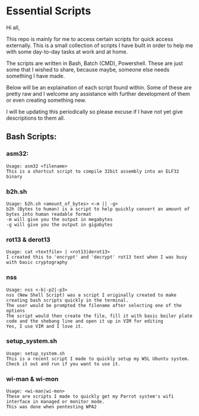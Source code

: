 # Essential Scripts
Hi all,

This repo is mainly for me to access certain scripts for quick access externally.
This is a small collection of scripts I have built in order to help me with some day-to-day tasks at work and at home.

The scripts are written in Bash, Batch (CMD), Powershell. These are just some that I wished to share, because maybe, someone else needs something I have made.

Below will be an explaination of each script found within. Some of these are pretty raw and I welcome any assistance with further development of them or even creating something new.

I will be updating this periodically so please excuse if I have not yet give descriptions to them all.

## Bash Scripts:

  ### asm32:
    Usage: asm32 <filename>
    This is a shortcut script to compile 32bit assembly into an ELF32 binary

  ### b2h.sh
    Usage: b2h.sh <amount_of_bytes> <-m || -g>
    b2h (Bytes to human) is a script to help quickly convert an amount of bytes into human readable format
    -m will give you the output in megabytes
    -g will give you the output in gigabytes

  ### rot13 & derot13
    Usage: cat <textfile> | <rot13|derot13>
    I created this to 'encrypt' and 'decrypt' rot13 text when I was busy with basic cryptography

  ### nss
    Usage: nss <-b|-p2|-p3>
    nss (New Shell Script) was a script I originally created to make creating bash scripts quickly in the terminal.
    The user would be prompted the filename after selecting one of the options
    The script would then create the file, fill it with basic boiler plate code and the shebang line and open it up in VIM for editing
    Yes, I use VIM and I love it.

  ### setup_system.sh
    Usage: setup_system.sh
    This is a recent script I made to quickly setup my WSL Ubuntu system.
    Check it out and run if you want to use it.

  ### wi-man & wi-mon
    Usage: <wi-man|wi-mon>
    These are scripts I made to quickly get my Parrot system's wifi interface in managed or monitor mode.
    This was done when pentesting WPA2

  
